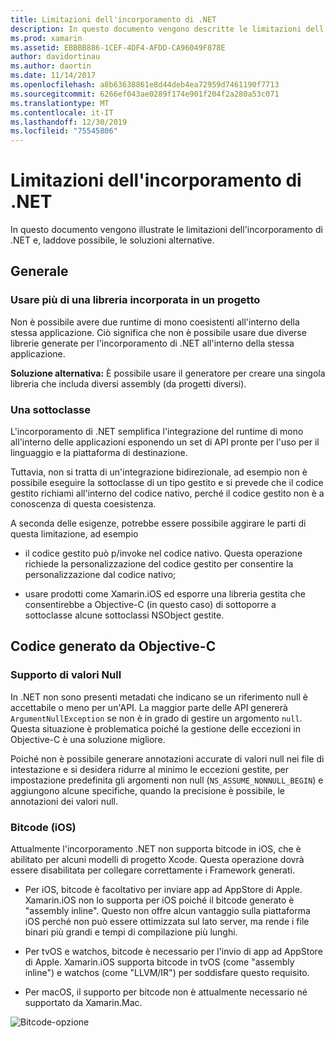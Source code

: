 ```yaml
---
title: Limitazioni dell'incorporamento di .NET
description: In questo documento vengono descritte le limitazioni dell'incorporamento di .NET, lo strumento che consente di utilizzare il codice .NET in altri linguaggi di programmazione.
ms.prod: xamarin
ms.assetid: EBBBB886-1CEF-4DF4-AFDD-CA96049F878E
author: davidortinau
ms.author: daortin
ms.date: 11/14/2017
ms.openlocfilehash: a8b63638861e8d44deb4ea72959d7461190f7713
ms.sourcegitcommit: 6266ef043ae0289f174e901f204f2a280a53c071
ms.translationtype: MT
ms.contentlocale: it-IT
ms.lasthandoff: 12/30/2019
ms.locfileid: "75545806"
---
```

# <a name="net-embedding-limitations"></a>Limitazioni dell'incorporamento di .NET

In questo documento vengono illustrate le limitazioni dell'incorporamento di .NET e, laddove possibile, le soluzioni alternative.

## <a name="general"></a>Generale

### <a name="use-more-than-one-embedded-library-in-a-project"></a>Usare più di una libreria incorporata in un progetto

Non è possibile avere due runtime di mono coesistenti all'interno della stessa applicazione. Ciò significa che non è possibile usare due diverse librerie generate per l'incorporamento di .NET all'interno della stessa applicazione.

**Soluzione alternativa:** È possibile usare il generatore per creare una singola libreria che includa diversi assembly (da progetti diversi).

### <a name="subclassing"></a>Una sottoclasse

L'incorporamento di .NET semplifica l'integrazione del runtime di mono all'interno delle applicazioni esponendo un set di API pronte per l'uso per il linguaggio e la piattaforma di destinazione.

Tuttavia, non si tratta di un'integrazione bidirezionale, ad esempio non è possibile eseguire la sottoclasse di un tipo gestito e si prevede che il codice gestito richiami all'interno del codice nativo, perché il codice gestito non è a conoscenza di questa coesistenza.

A seconda delle esigenze, potrebbe essere possibile aggirare le parti di questa limitazione, ad esempio

* il codice gestito può p/invoke nel codice nativo. Questa operazione richiede la personalizzazione del codice gestito per consentire la personalizzazione dal codice nativo;

* usare prodotti come Xamarin.iOS ed esporre una libreria gestita che consentirebbe a Objective-C (in questo caso) di sottoporre a sottoclasse alcune sottoclassi NSObject gestite.

## <a name="objective-c-generated-code"></a>Codice generato da Objective-C

### <a name="nullability"></a>Supporto di valori Null

In .NET non sono presenti metadati che indicano se un riferimento null è accettabile o meno per un'API. La maggior parte delle API genererà `ArgumentNullException` se non è in grado di gestire un argomento `null`. Questa situazione è problematica poiché la gestione delle eccezioni in Objective-C è una soluzione migliore.

Poiché non è possibile generare annotazioni accurate di valori null nei file di intestazione e si desidera ridurre al minimo le eccezioni gestite, per impostazione predefinita gli argomenti non null (`NS_ASSUME_NONNULL_BEGIN`) e aggiungono alcune specifiche, quando la precisione è possibile, le annotazioni dei valori null.

### <a name="bitcode-ios"></a>Bitcode (iOS)

Attualmente l'incorporamento .NET non supporta bitcode in iOS, che è abilitato per alcuni modelli di progetto Xcode. Questa operazione dovrà essere disabilitata per collegare correttamente i Framework generati.

* Per iOS, bitcode è facoltativo per inviare app ad AppStore di Apple. Xamarin.iOS non lo supporta per iOS poiché il bitcode generato è "assembly inline". Questo non offre alcun vantaggio sulla piattaforma iOS perché non può essere ottimizzata sul lato server, ma rende i file binari più grandi e tempi di compilazione più lunghi.

* Per tvOS e watchos, bitcode è necessario per l'invio di app ad AppStore di Apple. Xamarin.iOS supporta bitcode in tvOS (come "assembly inline") e watchos (come "LLVM/IR") per soddisfare questo requisito.

* Per macOS, il supporto per bitcode non è attualmente necessario né supportato da Xamarin.Mac.

![Bitcode-opzione](images/ios-bitcode-option.png)
